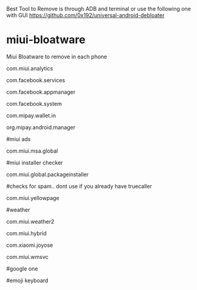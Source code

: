 Best Tool to Remove is through ADB and terminal or use the following one with GUI
https://github.com/0x192/universal-android-debloater

# miui-bloatware
Miui Bloatware to remove in each phone

com.miui.analytics

com.facebook.services

com.facebook.appmanager

com.facebook.system

com.mipay.wallet.in

org.mipay.android.manager

#miui ads

com.miui.msa.global

#miui installer checker

com.miui.global.packageinstaller

#checks for spam.. dont use if you already have truecaller

com.miui.yellowpage

#weather

com.miui.weather2

com.miui.hybrid

com.xiaomi.joyose

com.miui.wmsvc

#google one

#emoji keyboard
